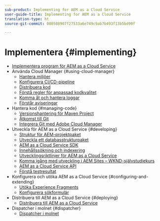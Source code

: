 ```yaml
---
sub-product: Implementing for AEM as a Cloud Service
user-guide-title: Implementing for AEM as a Cloud Service
translation-type: ht
source-git-commit: 080508907f27533a6e749c9ab7b493f13b5bd99f

---
```



# Implementera {#implementing}

+ [Implementera program för AEM as a Cloud Service](/help/implementing/home.md)
+ Använda Cloud Manager {#using-cloud-manager}
   + [Hantera miljöer](cloud-manager/manage-environments.md)
   + [Konfigurera CI/CD-pipeline](cloud-manager/configure-pipeline.md)
   + [Distribuera kod](cloud-manager/deploy-code.md)
   + [Förstå regler för anpassad kodkvalitet](cloud-manager/custom-code-quality-rules.md)
   + [Komma åt och hantera loggar](cloud-manager/manage-logs.md)
   + [Förstår aviseringar](cloud-manager/notifications.md)
+ Hantera kod {#managing-code}
   + [Versionshantering för Maven Project](cloud-manager/project-version-handling.md)
   + [Åtkomst till Git](cloud-manager/accessing-git.md)
   + [Integrera Git med Adobe Cloud Manager](cloud-manager/integrating-with-git.md)
+ Utveckla för AEM as a Cloud Service {#developing}
   + [Struktur för AEM-projektpaket](developing/introduction/aem-project-content-package-structure.md)
   + [Utveckla ett databasstrukturpaket](developing/introduction/repository-structure-package.md)
   + [AEM as a Cloud Service SDK](developing/introduction/aem-as-a-cloud-service-sdk.md)
   + [Innehållssökning och indexering](/help/operations/indexing.md)
   + [Utvecklingsriktlinjer för AEM as a Cloud Service](developing/introduction/development-guidelines.md)
   + [Komma igång med utveckling i AEM Sites – WKND-självstudiekurs](developing/introduction/develop-wknd-tutorial.md)
   + [AEM as a Cloud Service API](https://docs.adobe.com/content/help/en/experience-manager-cloud-service/implementing/developing/ref/javadoc/index.html)
   + [Förstå testresultat](/help/implementing/developing/introduction/understand-test-results.md)
+ Konfigurera och utöka AEM as a Cloud Service {#configuring-and-extending}
   + [Utöka Experience Fragments](developing/extending/experience-fragments.md)
   + [Konfigurera sökformulär](developing/extending/search-forms.md)
+ Distribuera till AEM as a Cloud Service {#deploying}
   + [Distribuera till AEM as a Cloud Service](deploying/overview.md)
+ Dispatcher i molnet {#dispatcher}
   + [Dispatcher i molnet](dispatcher/overview.md)
